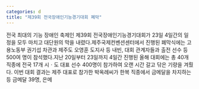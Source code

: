 ```yaml
---
categories: d
title: "제39회 전국장애인기능경기대회 폐막"
---
```

전국 최대의 기능 장애인 축제인 제39회 전국장애인기능경기대회가 23일 4일간의 일정을 모두 마치고 대단원의 막을 내렸다.제주국제컨벤션센터에서 진행된 폐막식에는 고용노동부 권기섭 차관과 제주도 오영훈 도지사 등 내빈, 대회 관계자들과 출전 선수 등 500여 명이 참석했다.지난 20일부터 23일까지 4일간 진행된 올해 대회에는 총 40개 직종에 전국 17개 시ㆍ도 대표 선수 400명이 참가하여 오랜 시간 갈고 닦은 기량을 겨뤘다. 이번 대회 결과는 제주 대표로 참가한 박옥례씨가 한복 직종에서 금메달을 차지하는 등 금메달 39명, 은메